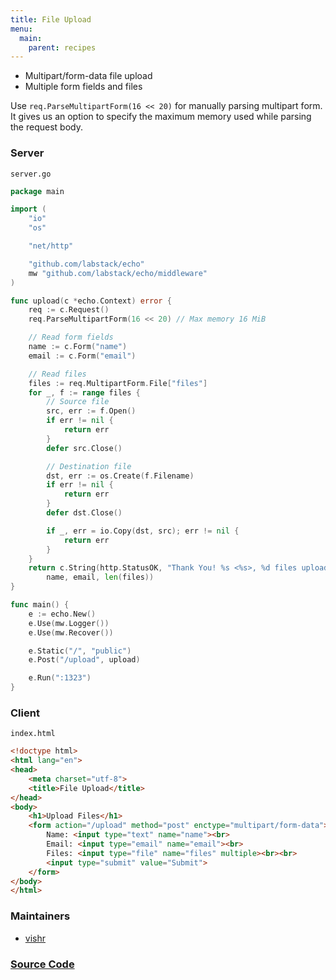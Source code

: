 ```yaml
---
title: File Upload
menu:
  main:
    parent: recipes
---
```


- Multipart/form-data file upload
- Multiple form fields and files

Use `req.ParseMultipartForm(16 << 20)` for manually parsing multipart form. It gives
us an option to specify the maximum memory used while parsing the request body.

### Server

`server.go`

```go
package main

import (
	"io"
	"os"

	"net/http"

	"github.com/labstack/echo"
	mw "github.com/labstack/echo/middleware"
)

func upload(c *echo.Context) error {
	req := c.Request()
	req.ParseMultipartForm(16 << 20) // Max memory 16 MiB

	// Read form fields
	name := c.Form("name")
	email := c.Form("email")

	// Read files
	files := req.MultipartForm.File["files"]
	for _, f := range files {
		// Source file
		src, err := f.Open()
		if err != nil {
			return err
		}
		defer src.Close()

		// Destination file
		dst, err := os.Create(f.Filename)
		if err != nil {
			return err
		}
		defer dst.Close()

		if _, err = io.Copy(dst, src); err != nil {
			return err
		}
	}
	return c.String(http.StatusOK, "Thank You! %s <%s>, %d files uploaded successfully.",
		name, email, len(files))
}

func main() {
	e := echo.New()
	e.Use(mw.Logger())
	e.Use(mw.Recover())

	e.Static("/", "public")
	e.Post("/upload", upload)

	e.Run(":1323")
}
```

### Client

`index.html`

```html
<!doctype html>
<html lang="en">
<head>
    <meta charset="utf-8">
    <title>File Upload</title>
</head>
<body>
    <h1>Upload Files</h1>
    <form action="/upload" method="post" enctype="multipart/form-data">
        Name: <input type="text" name="name"><br>
        Email: <input type="email" name="email"><br>
        Files: <input type="file" name="files" multiple><br><br>
        <input type="submit" value="Submit">
    </form>
</body>
</html>
```

### Maintainers

- [vishr](http://github.com/vishr)

### [Source Code](https://github.com/labstack/echo/blob/master/recipes/file-upload)
